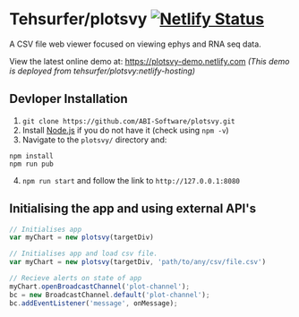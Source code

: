 Tehsurfer/plotsvy
[![Netlify Status](https://api.netlify.com/api/v1/badges/a81b760a-7b4e-461a-9362-aab4104e2e97/deploy-status)](https://app.netlify.com/sites/plotsvy-demo/deploys)
======
A CSV file web viewer focused on viewing ephys and RNA seq data.

View the latest online demo at:
https://plotsvy-demo.netlify.com
_(This demo is deployed from tehsurfer/plotsvy:netlify-hosting)_

Devloper Installation
------
1. `git clone https://github.com/ABI-Software/plotsvy.git`
2. Install [Node.js](https://nodejs.org/en/) if you do not have it (check using `npm -v`)
3. Navigate to the `plotsvy/` directory and: 
```
npm install
npm run pub
```
4. `npm run start` and follow the link to `http://127.0.0.1:8080`
    
Initialising the app and using external API's
-------
```javascript
// Initialises app
var myChart = new plotsvy(targetDiv)

// Initialises app and load csv file.
var myChart = new plotsvy(targetDiv, 'path/to/any/csv/file.csv')

// Recieve alerts on state of app
myChart.openBroadcastChannel('plot-channel');
bc = new BroadcastChannel.default('plot-channel');
bc.addEventListener('message', onMessage);
```



